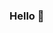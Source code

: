 ### Hello 👋

<!--
**swarkewalia/swarkewalia** is a ✨ _special_ ✨ repository because its `README.md` (this file) appears on your GitHub profile.

Here are some ideas to get you started:

- 🔭 I’m currently working on ...
- 🌱 I’m currently learning about Github
- 👯 I’m looking to collaborate on ...
- 🤔 I’m looking for help with ...
- 💬 Ask me about ...
- 📫 How to reach me: kewalia.s@northeastern.edu
- 😄 Pronouns: she/her
- ⚡ Fun fact: ...
-->
